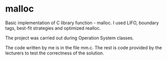 # malloc

Basic implementation of C library function - malloc. I used LIFO, boundary tags, best-fit strategies and optimized realloc. 

The project was carried out during Operation System classes. 

The code written by me is in the file mm.c. The rest is code provided by the lecturers to test the correctness of the solution.
